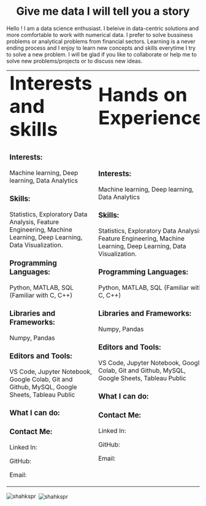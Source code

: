 <h1 align="center"> Give me data I will tell you a story</h1>

Hello ! I am a data science enthusiast. I beleive in data-centric solutions and more comfortable to work with numerical data. I prefer to solve bussiness problems or analytical problems from financial sectors. Learning is a never ending process and I enjoy to learn new concepts and skills everytime I try to solve a new problem. I will be glad if you like to collaborate or help me to solve new problems/projects or to discuss new ideas.

<table border="0">
 <tr>
    <td><b style="font-size:50px"> Interests and skills </b></td>
    <td><b style="font-size:50px"> Hands on Experience </b></td>
 </tr>
 <tr>
    <td>     
     <h3 align="left"> Interests: </h3> Machine learning, Deep learning, Data Analytics
<h3 align="left"> Skills:</h3>
Statistics, Exploratory Data Analysis, Feature Engineering, Machine Learning, Deep Learning, Data Visualization.
<h3 align="left">Programming Languages:</h3> 
Python, MATLAB, SQL (Familiar with C, C++)

<h3 align="left">Libraries and Frameworks:</h3>
Numpy, Pandas

<h3 align="left"> Editors and Tools:</h3> 
VS Code, Jupyter Notebook, Google Colab, Git and Github, MySQL, Google Sheets, Tableau Public

<h3 align="left"> What I can do:</h3>

<h3 align="left"> Contact Me:</h3>
<p align="left"> Linked In:
<p align="left"> GitHub:
<p align="left"> Email: 
   </td>
    <td> 
      <h3 align="left"> Interests: </h3> Machine learning, Deep learning, Data Analytics
<h3 align="left"> Skills:</h3>
Statistics, Exploratory Data Analysis, Feature Engineering, Machine Learning, Deep Learning, Data Visualization.
<h3 align="left">Programming Languages:</h3> 
Python, MATLAB, SQL (Familiar with C, C++)

<h3 align="left">Libraries and Frameworks:</h3>
Numpy, Pandas

<h3 align="left"> Editors and Tools:</h3> 
VS Code, Jupyter Notebook, Google Colab, Git and Github, MySQL, Google Sheets, Tableau Public

<h3 align="left"> What I can do:</h3>

<h3 align="left"> Contact Me:</h3>
<p align="left"> Linked In:
<p align="left"> GitHub:
<p align="left"> Email: 
   </td>
 </tr>
</table>



<p><img align="left" src="https://github-readme-stats.vercel.app/api/top-langs?username=shakhspr&show_icons=true&locale=en&layout=compact" alt="shahkspr" /></p>

<p>&nbsp;<img align="center" src="https://github-readme-stats.vercel.app/api?username=shakhspr&show_icons=true&locale=en" alt="shahkspr" /></p>



